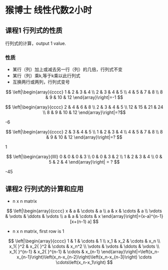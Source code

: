 # 猴博士 线性代数2小时
## 课程1 行列式的性质
行列式的计算，output 1 value.

### 性质
- 某行（列）加上或减去另一行（列）的几倍，行列式不变
- 某行（列）乘k,等于k乘以此行列式
- 互换两行或两列，行列式变号
    
$$
\left|\begin{array}{cccc}
1 & 2 & 3 & 4 \\
2 & 3 & 4 & 5 \\
4 & 5 & 7 & 8 \\
8 & 9 & 10 & 12
\end{array}\right|=-1
$$

$$
\left|\begin{array}{cccc}
2 & 4 & 6 & 8 \\
2 & 3 & 4 & 5 \\
12 & 15 & 21 & 24 \\
8 & 9 & 10 & 12
\end{array}\right|=?$$

-6

$$
\left|\begin{array}{cccc}
2 & 3 & 4 & 5 \\
1 & 2 & 3 & 4 \\
4 & 5 & 7 & 8 \\
8 & 9 & 10 & 12
\end{array}\right|=?
$$

1

$$
\left|\begin{array}{llll}
0 & 0 & 0 & 3 \\
0 & 0 & 3 & 2 \\
1 & 2 & 3 & 4 \\
0 & 5 & 2 & 4
\end{array}\right| = ?
$$

-45 

## 课程2 行列式的计算和应用

- n x n matrix

$$
\left|\begin{array}{cccc}
x & a & \cdots & a \\
a & x & \cdots & a \\
\vdots & \vdots & \ddots & \vdots \\
a & a & \cdots & x
\end{array}\right|=(x-a)^{n-1}[x+(n-1) a]
$$

- n x n matrix, first row is 1

$$
\left|\begin{array}{cccc}
1 & 1 & \cdots & 1 \\
x_1 & x_2 & \cdots & x_n \\
x_1{ }^2 & x_2{ }^2 & \cdots & x_n^2 \\
\vdots & \vdots & \ddots & \vdots \\
x_1{ }^{n-1} & x_2{ }^{n-1} & \cdots & x_{n-1}
\end{array}\right|=\left(x_n-x_{n-1}\right)\left(x_n-x_{n-2}\right)\left(x_n-x_{n-3}\right) \cdots \cdots\left(x_n-x_1\right)
$$
